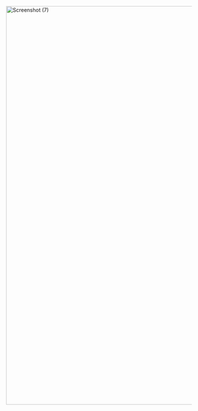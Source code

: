 <img width="1920" height="1080" alt="Screenshot (7)" src="https://github.com/user-attachments/assets/c309e69e-020e-4935-9b12-bd36e5e69f55" />
